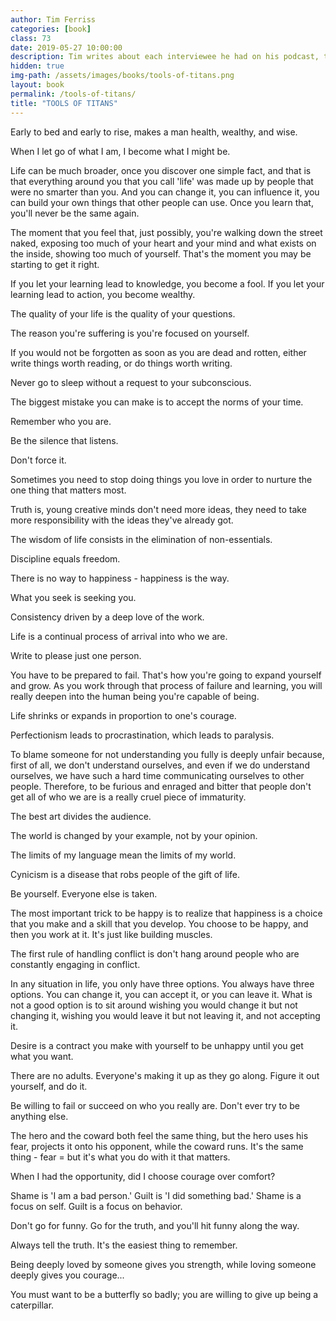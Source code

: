 ```yaml
---
author: Tim Ferriss
categories: [book]
class: 73
date: 2019-05-27 10:00:00
description: Tim writes about each interviewee he had on his podcast, this includes many interesting stories and questions. It's divided into three sections Healthy, Wealthy, and Wise. The main take way for me is the powerful the quotes used in the book; words that sparks change. "What's on the other side of fear?"
hidden: true
img-path: /assets/images/books/tools-of-titans.png
layout: book
permalink: /tools-of-titans/
title: "TOOLS OF TITANS"
---
```


Early to bed and early to rise, makes a man health, wealthy, and wise.

When I let go of what I am, I become what I might be.

Life can be much broader, once you discover one simple fact, and that is that everything around you that you call 'life' was made up by people that were no smarter than you. And you can change it, you can influence it, you can build your own things that other people can use. Once you learn that, you'll never be the same again.

The moment that you feel that, just possibly, you're walking down the street naked, exposing too much of your heart and your mind and what exists on the inside, showing too much of yourself. That's the moment you may be starting to get it right.

If you let your learning lead to knowledge, you become a fool. If you let your learning lead to action, you become wealthy.

The quality of your life is the quality of your questions.

The reason you're suffering is you're focused on yourself.

If you would not be forgotten as soon as you are dead and rotten, either write things worth reading, or do things worth writing.

Never go to sleep without a request to your subconscious.

The biggest mistake you can make is to accept the norms of your time.

Remember who you are.

Be the silence that listens.

Don't force it.

Sometimes you need to stop doing things you love in order to nurture the one thing that matters most.

Truth is, young creative minds don't need more ideas, they need to take more responsibility with the ideas they've already got.

The wisdom of life consists in the elimination of non-essentials.

Discipline equals freedom.

There is no way to happiness - happiness is the way.

What you seek is seeking you.

Consistency driven by a deep love of the work.

Life is a continual process of arrival into who we are.

Write to please just one person.

You have to be prepared to fail. That's how you're going to expand yourself and grow. As you work through that process of failure and learning, you will really deepen into the human being you're capable of being.

Life shrinks or expands in proportion to one's courage.

Perfectionism leads to procrastination, which leads to paralysis.

To blame someone for not understanding you fully is deeply unfair because, first of all, we don't understand ourselves, and even if we do understand ourselves, we have such a hard time communicating ourselves to other people. Therefore, to be furious and enraged and bitter that people don't get all of who we are is a really cruel piece of immaturity.

The best art divides the audience.

The world is changed by your example, not by your opinion.

The limits of my language mean the limits of my world.

Cynicism is a disease that robs people of the gift of life.

Be yourself. Everyone else is taken.

The most important trick to be happy is to realize that happiness is a choice that you make and a skill that you develop. You choose to be happy, and then you work at it. It's just like building muscles.

The first rule of handling conflict is don't hang around people who are constantly engaging in conflict.

In any situation in life, you only have three options. You always have three options. You can change it, you can accept it, or you can leave it. What is not a good option is to sit around wishing you would change it but not changing it, wishing you would leave it but not leaving it, and not accepting it.

Desire is a contract you make with yourself to be unhappy until you get what you want.

There are no adults. Everyone's making it up as they go along. Figure it out yourself, and do it.

Be willing to fail or succeed on who you really are. Don't ever try to be anything else.

The hero and the coward both feel the same thing, but the hero uses his fear, projects it onto his opponent, while the coward runs. It's the same thing - fear = but it's what you do with it that matters.

When I had the opportunity, did I choose courage over comfort?

Shame is 'I am a bad person.' Guilt is 'I did something bad.' Shame is a focus on self. Guilt is a focus on behavior.

Don't go for funny. Go for the truth, and you'll hit funny along the way.

Always tell the truth. It's the easiest thing to remember.

Being deeply loved by someone gives you strength, while loving someone deeply gives you courage...

You must want to be a butterfly so badly; you are willing to give up being a caterpillar.
